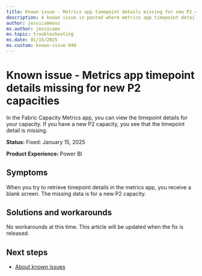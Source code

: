 ```yaml
---
title: Known issue - Metrics app timepoint details missing for new P2 capacities
description: A known issue is posted where metrics app timepoint details are missing for new P2 capacities.
author: jessicammoss
ms.author: jessicamo
ms.topic: troubleshooting  
ms.date: 01/15/2025
ms.custom: known-issue-948
---
```


# Known issue - Metrics app timepoint details missing for new P2 capacities

In the Fabric Capacity Metrics app, you can view the timepoint details for your capacity. If you have a new P2 capacity, you see that the timepoint detail is missing.

**Status:** Fixed: January 15, 2025

**Product Experience:** Power BI

## Symptoms

When you try to retrieve timepoint details in the metrics app, you receive a blank screen. The missing data is for a new P2 capacity.

## Solutions and workarounds

No workarounds at this time. This article will be updated when the fix is released.

## Next steps

- [About known issues](https://support.fabric.microsoft.com/known-issues)
